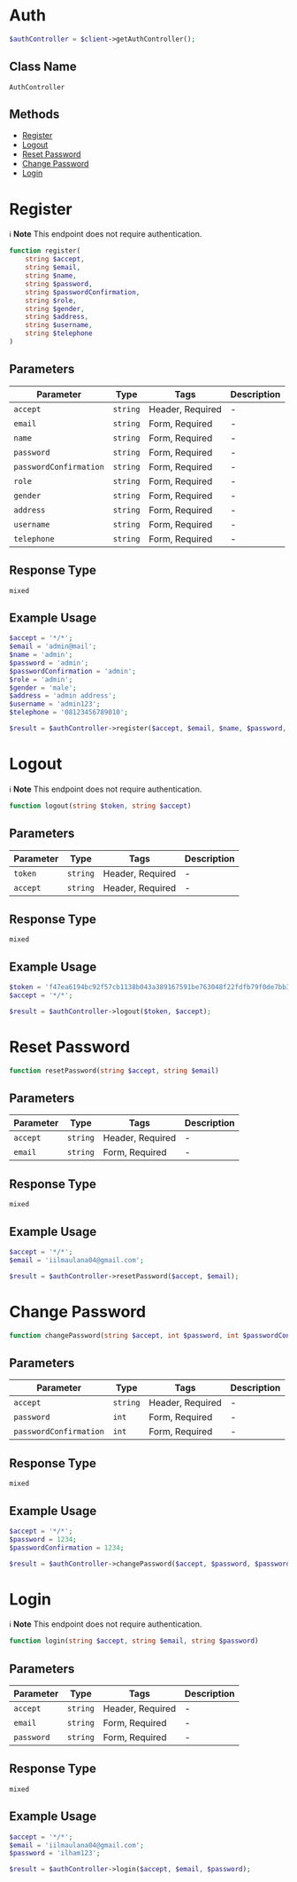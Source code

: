 # Auth

```php
$authController = $client->getAuthController();
```

## Class Name

`AuthController`

## Methods

* [Register](/doc/controllers/auth.md#register)
* [Logout](/doc/controllers/auth.md#logout)
* [Reset Password](/doc/controllers/auth.md#reset-password)
* [Change Password](/doc/controllers/auth.md#change-password)
* [Login](/doc/controllers/auth.md#login)


# Register

:information_source: **Note** This endpoint does not require authentication.

```php
function register(
    string $accept,
    string $email,
    string $name,
    string $password,
    string $passwordConfirmation,
    string $role,
    string $gender,
    string $address,
    string $username,
    string $telephone
)
```

## Parameters

| Parameter | Type | Tags | Description |
|  --- | --- | --- | --- |
| `accept` | `string` | Header, Required | - |
| `email` | `string` | Form, Required | - |
| `name` | `string` | Form, Required | - |
| `password` | `string` | Form, Required | - |
| `passwordConfirmation` | `string` | Form, Required | - |
| `role` | `string` | Form, Required | - |
| `gender` | `string` | Form, Required | - |
| `address` | `string` | Form, Required | - |
| `username` | `string` | Form, Required | - |
| `telephone` | `string` | Form, Required | - |

## Response Type

`mixed`

## Example Usage

```php
$accept = '*/*';
$email = 'admin@mail';
$name = 'admin';
$password = 'admin';
$passwordConfirmation = 'admin';
$role = 'admin';
$gender = 'male';
$address = 'admin address';
$username = 'admin123';
$telephone = '08123456789010';

$result = $authController->register($accept, $email, $name, $password, $passwordConfirmation, $role, $gender, $address, $username, $telephone);
```


# Logout

:information_source: **Note** This endpoint does not require authentication.

```php
function logout(string $token, string $accept)
```

## Parameters

| Parameter | Type | Tags | Description |
|  --- | --- | --- | --- |
| `token` | `string` | Header, Required | - |
| `accept` | `string` | Header, Required | - |

## Response Type

`mixed`

## Example Usage

```php
$token = 'f47ea6194bc92f57cb1138b043a389167591be763048f22fdfb79f0de7bb3e481fc2fb896c29b6c8';
$accept = '*/*';

$result = $authController->logout($token, $accept);
```


# Reset Password

```php
function resetPassword(string $accept, string $email)
```

## Parameters

| Parameter | Type | Tags | Description |
|  --- | --- | --- | --- |
| `accept` | `string` | Header, Required | - |
| `email` | `string` | Form, Required | - |

## Response Type

`mixed`

## Example Usage

```php
$accept = '*/*';
$email = 'iilmaulana04@gmail.com';

$result = $authController->resetPassword($accept, $email);
```


# Change Password

```php
function changePassword(string $accept, int $password, int $passwordConfirmation)
```

## Parameters

| Parameter | Type | Tags | Description |
|  --- | --- | --- | --- |
| `accept` | `string` | Header, Required | - |
| `password` | `int` | Form, Required | - |
| `passwordConfirmation` | `int` | Form, Required | - |

## Response Type

`mixed`

## Example Usage

```php
$accept = '*/*';
$password = 1234;
$passwordConfirmation = 1234;

$result = $authController->changePassword($accept, $password, $passwordConfirmation);
```


# Login

:information_source: **Note** This endpoint does not require authentication.

```php
function login(string $accept, string $email, string $password)
```

## Parameters

| Parameter | Type | Tags | Description |
|  --- | --- | --- | --- |
| `accept` | `string` | Header, Required | - |
| `email` | `string` | Form, Required | - |
| `password` | `string` | Form, Required | - |

## Response Type

`mixed`

## Example Usage

```php
$accept = '*/*';
$email = 'iilmaulana04@gmail.com';
$password = 'ilham123';

$result = $authController->login($accept, $email, $password);
```

